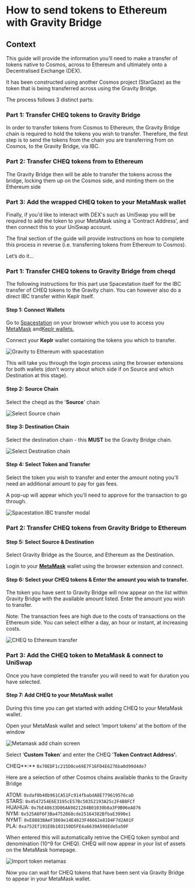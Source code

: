 # How to send tokens to Ethereum with Gravity Bridge

## Context

This guide will provide the information you’ll need to make a transfer of tokens native to Cosmos, across to Ethereum and ultimately onto a Decentralised Exchange (DEX).

It has been constructed using another Cosmos project (StarGaze) as the token that is being transferred across using the Gravity Bridge.

The process follows 3 distinct parts:

### Part 1: Transfer CHEQ tokens to Gravity Bridge

In order to transfer tokens from Cosmos to Ethereum, the Gravity Bridge chain is required to hold the tokens you wish to transfer. Therefore, the first step is to send the tokens from the chain you are transferring from on Cosmos, to the Gravity Bridge, via IBC.

### Part 2: Transfer CHEQ tokens from to Ethereum

The Gravity Bridge then will be able to transfer the tokens across the bridge, locking them up on the Cosmos side, and minting them on the Ethereum side

### Part 3: Add the wrapped CHEQ token to your MetaMask wallet

Finally, if you'd like to interact with DEX's such as UniSwap you will be required to add the token to your MetaMask using a ‘Contract Address’, and then connect this to your UniSwap account.

The final section of the guide will provide instructions on how to complete this process in reverse (i.e. transferring tokens from Ethereum to Cosmos).

Let’s do it…

### Part 1: Transfer CHEQ tokens to Gravity Bridge from cheqd

The following instructions for this part use Spacestation itself for the IBC transfer of CHEQ tokens to the Gravity chain. You can however also do a direct IBC transfer within Keplr itself.

#### Step 1: Connect Wallets

Go to [Spacestation](https://spacestation.zone/) on your browser which you use to access you [MetaMask](https://metamask.io/) and[Keplr wallets.](https://www.keplr.app/)

Connect your **Keplr** wallet containing the tokens you which to transfer.

![Gravity to Ethereum with spacestation](../../.gitbook/assets/gravity-ethereum.png)

This will take you through the login process using the browser extensions for both wallets (don’t worry about which side if on Source and which Destination at this stage).

#### Step 2: Source Chain

Select the cheqd as the '**Source**' chain

![Select Source chain](../../.gitbook/assets/select-chain.png)

#### Step 3: Destination Chain

Select the destination chain - this **MUST** be the Gravity Bridge chain.

![Select Destination chain](../../.gitbook/assets/select-chain.png)

#### Step 4: Select Token and Transfer

Select the token you wish to transfer and enter the amount noting you'll need an additional amount to pay for gas fees.

A pop-up will appear which you'll need to approve for the transaction to go through.

![Spacestation IBC transfer modal](../../.gitbook/assets/keplr-transfer-popup-1.png)

### Part 2: Transfer CHEQ tokens from Gravity Bridge to Ethereum

#### Step 5: Select Source & Destination

Select Gravity Bridge as the Source, and Ethereum as the Destination.

Login to your [**MetaMask**](https://metamask.io/) wallet using the browser extension and connect.

#### Step 6: Select your CHEQ tokens & Enter the amount you wish to transfer.

The token you have sent to Gravity Bridge will now appear on the list within Gravity Bridge with the available amount listed. Enter the amount you wish to transfer.

Note: The transaction fees are high due to the costs of transactions on the Ethereum side. You can select either a day, an hour or instant, at increasing costs.

![CHEQ to Ethereum transfer](../../.gitbook/assets/gravity-ethereum-transfer.png)

### Part 3: Add the CHEQ token to MetaMask & connect to UniSwap

Once you have completed the transfer you will need to wait for duration you have selected.

#### Step 7: Add CHEQ to your MetaMask wallet

During this time you can get started with adding CHEQ to your MetaMask wallet.

Open your MetaMask wallet and select ‘import tokens’ at the bottom of the window

![Metamask add chain screen](../../.gitbook/assets/add-chain-metamask.png)

Select ‘**Custom Token**’ and enter the CHEQ '**Token Contract Address'.**

CHEQ**:** `0x70EDF1c215D0ce69E7F16FD4E6276ba0d99d4de7`

Here are a selection of other Cosmos chains available thanks to the Gravity Bridge

ATOM: `0xdaf0b40b961CA51Fc914fbabdA8E779619576caD` \
STARS: `0x4547254E6E3195cE57Bc50352193A25c2F4B8FCf` \
HUAHUA: `0x7bE48633D86AA9821284B01030b8a3F9B06eA876` \
NYM: `0x525A8F6F3Ba4752868cde25164382BfbaE3990e1` \
NYMT: `0xE8883BAeF3869e14E4823F46662e81D4F7d2A81F` \
PLA: `0xa752Ef191E8b103150D5FE4a6639A598Ede5a50F`

When entered this will automatically retrive the CHEQ token symbol and denomination (10^9 for CHEQ). CHEQ will now appear in your list of assets on the MetaMask homepage.

![Import token metamas](../../.gitbook/assets/import-token-metamask.png)

Now you can wait for CHEQ tokens that have been sent via Gravity Bridge to appear in your MetaMask wallet.
